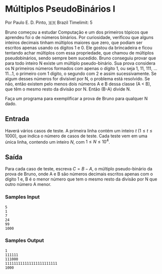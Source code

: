 # Múltiplos PseudoBinários I

Por Paulo E. D. Pinto, 🇧🇷 Brazil
Timelimit: 5

Bruno começou a estudar Computação e um dos primeiros tópicos que aprendeu foi o de números binários. Por curiosidade, verificou que alguns inteiros decimais tinham múltiplos maiores que zero, que podiam ser escritos apenas usando os dígitos 1 e 0. Ele gostou da brincadeira e ficou tentando achar múltiplos com essa propriedade, que chamou de múltiplos pseudobinários, sendo sempre bem sucedido. Bruno conseguiu provar que para todo inteiro N existe um múltiplo pseudo-binário. Sua prova considera os N primeiros números formados com apenas o dígito 1, ou seja 1, 11, 111, ... 11...1, o primeiro com 1 dígito, o segundo com 2 e assim sucessivamente. Se algum desses números for divisível por N, o problema está resolvido. Se não, então existem pelo menos dois números A e B dessa classe (A < B), que têm o mesmo resto da divisão por N. Então (B-A) divide N.

Faça um programa para exemplificar a prova de Bruno para qualquer N dado.

## Entrada

Haverá vários casos de teste. A primeira linha contém um inteiro $t$ ($1 \le t \le 1000$), que indica o número de casos de teste. Cada teste vem em uma única linha, contendo um inteiro $N$, com $1 \le N \le 10^4$.

## Saída

Para cada caso de teste, escreva $C = B-A$, o múltiplo pseudo-binário da prova de Bruno, onde A e B são números decimais escritos apenas com o dígito 1 e, B é o menor número que tem o mesmo resto da divisão por N que outro número A menor.

### Samples Input

```
5
1
7
24
99
1000
```

### Samples Output

```
1
111111
111000
111111111111111111111111
1000
```
